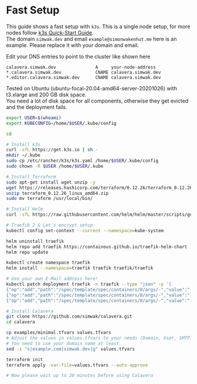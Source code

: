 # Fast Setup
This guide shows a fast setup with `k3s`. This is a single node setup, for more nodes follow [k3s Quick-Start Guide](https://rancher.com/docs/k3s/latest/en/quick-start/).  
The domain `simwak.dev` and email `example@simonwakenhut.me` here is an example. Please replace it with your domain and email.

Edit your DNS entries to point to the cluster like shown here
```
calavera.simwak.dev               A     your-node-address
*.calavera.simwak.dev             CNAME calavera.simwak.dev
*.editor.calavera.simwak.dev      CNAME calavera.simwak.dev
```

Tested on Ubuntu (ubuntu-focal-20.04-amd64-server-20201026) with t3.xlarge and 200 GB disk space.  
You need a lot of disk space for all components, otherwise they get evicted and the deployment fails.

``` bash
export USER=$(whoami)
export KUBECONFIG=/home/$USER/.kube/config

cd

# Install k3s
curl -sfL https://get.k3s.io | sh -
mkdir ~/.kube
sudo cp /etc/rancher/k3s/k3s.yaml /home/$USER/.kube/config
sudo chown -R $USER /home/$USER/.kube

# Install Terraform
sudo apt-get install wget unzip -y
wget https://releases.hashicorp.com/terraform/0.12.26/terraform_0.12.26_linux_amd64.zip
unzip terraform_0.12.26_linux_amd64.zip
sudo mv terraform /usr/local/bin/

# Install Helm
curl -sfL https://raw.githubusercontent.com/helm/helm/master/scripts/get-helm-3 | bash -

# Traefik 2 & Let's encrypt setup
kubectl config set-context --current --namespace=kube-system

helm uninstall traefik
helm repo add traefik https://containous.github.io/traefik-helm-chart
helm repo update

kubectl create namespace traefik
helm install --namespace=traefik traefik traefik/traefik

# Use your own E-Mail address here!
kubectl patch deployment traefik -n traefik --type "json" -p '[
{"op":"add","path":"/spec/template/spec/containers/0/args/-","value":"--certificatesResolvers.production.acme.email=example@simonwakenhut.me"},
{"op":"add","path":"/spec/template/spec/containers/0/args/-","value":"--certificatesResolvers.production.acme.storage=/data/acme.json"},
{"op":"add","path":"/spec/template/spec/containers/0/args/-","value":"--certificatesResolvers.production.acme.httpChallenge.entryPoint=web"}]'

# Install Calavera
git clone https://github.com/simwak/calavera.git
cd calavera

cp examples/minimal.tfvars values.tfvars
# Adjust the values in values.tfvars to your needs (Domain, User, SMTP)
# You need to use your domain name at least.
sed -i "s|example.com|simwak.dev|g" values.tfvars

terraform init
terraform apply -var-file=values.tfvars --auto-approve

# Now please wait up to 20 minutes before using Calavera
```
